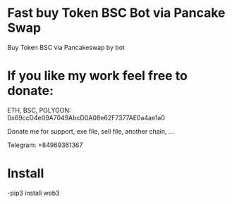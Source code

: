 # Fast buy Token BSC Bot via Pancake Swap
Buy Token BSC via Pancakeswap by bot

# If you like my work feel free to donate:
ETH, BSC, POLYGON: 0x69ccD4e09A7049AbcD0A08e62F7377AE0a4ae1a0

Donate me for support, exe file, sell file, another chain, ...  

Telegram: +84969361367


# Install



-pip3 install web3

